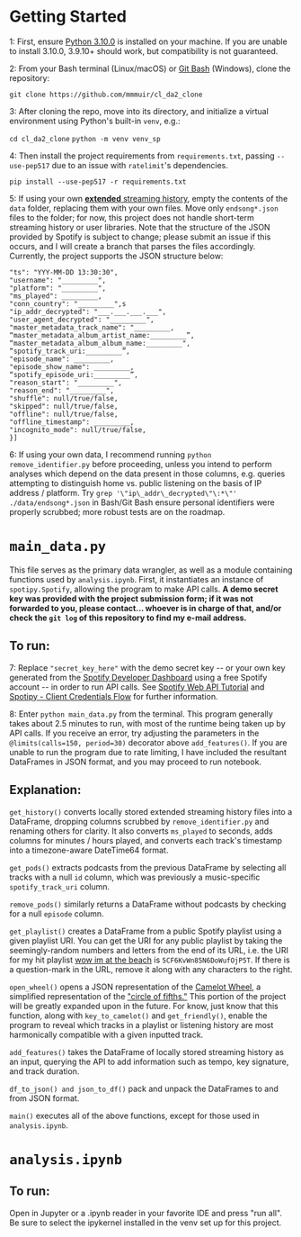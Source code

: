 # Getting Started

1: First, ensure [Python 3.10.0](https://www.python.org/downloads/release/python-3100/) is installed on your machine.
If you are unable to install 3.10.0, 3.9.10+ should work, but compatibility is not guaranteed.

2: From your Bash terminal (Linux/macOS) or [Git Bash](https://appuals.com/what-is-git-bash/) (Windows), clone the repository:

`git clone https://github.com/mmmuir/cl_da2_clone`

3: After cloning the repo, move into its directory, and initialize a virtual environment using Python's built-in `venv`, e.g.:

`cd cl_da2_clone`
`python -m venv venv_sp`

4: Then install the project requirements from `requirements.txt`, passing `--use-pep517` due to an issue with `ratelimit`'s dependencies. 

`pip install --use-pep517 -r requirements.txt`

5: If using your own [**extended** streaming history](https://support.spotify.com/us/article/understanding-my-data/), empty the contents of the `data` folder, replacing them with your own files. Move only `endsong*.json` files to the folder; for now, this project does not handle short-term streaming history or user libraries. Note that the structure of the JSON provided by Spotify is subject to change; please submit an issue if this occurs, and I will create a branch that parses the files accordingly. Currently, the project supports the JSON structure below:
```[{
"ts": "YYY-MM-DD 13:30:30",
"username": "_________",
"platform": "_________",
"ms_played": _________,
"conn_country": "_________",s
"ip_addr_decrypted": "___.___.___.___",
"user_agent_decrypted": "_________",
"master_metadata_track_name": "_________,
“master_metadata_album_artist_name:_________”,
“master_metadata_album_album_name:_________",
“spotify_track_uri:_________”,
"episode_name": _________,
"episode_show_name": _________,
“spotify_episode_uri:_________”,
"reason_start": "_________",
"reason_end": "_________",
"shuffle": null/true/false,
"skipped": null/true/false,
"offline": null/true/false,
"offline_timestamp": _________,
"incognito_mode": null/true/false,
}]
```

6: If using your own data, I recommend running `python remove_identifier.py` before proceeding, unless you intend to perform analyses which depend on the data present in those columns, e.g. queries attempting to distinguish home vs. public listening on the basis of IP address / platform. Try `grep '\"ip\_addr\_decrypted\"\:*\"' ./data/endsong*.json` in Bash/Git Bash ensure personal identifiers were properly scrubbed; more robust tests are on the roadmap.

# `main_data.py`

This file serves as the primary data wrangler, as well as a module containing functions used by `analysis.ipynb`. First, it instantiates an instance of `spotipy.Spotify`, allowing the program to make API calls. **A demo secret key was provided with the project submission form; if it was not forwarded to you, please contact... whoever is in charge of that, and/or check the `git log` of this repository to find my e-mail address.** 

## To run:

7: Replace `"secret_key_here"` with the demo secret key -- or your own key generated from the [Spotify Developer Dashboard](https://developer.spotify.com/dashboard/applications) using a free Spotify account -- in order to run API calls. See [Spotify Web API Tutorial](https://developer.spotify.com/documentation/web-api/quick-start/) and [Spotipy - Client Credentials Flow](https://spotipy.readthedocs.io/en/master/#client-credentials-flow) for further information.

8: Enter `python main_data.py` from the terminal. This program generally takes about 2.5 minutes to run, with most of the runtime being taken up by API calls. If you receive an error, try adjusting the parameters in the `@limits(calls=150, period=30)` decorator above `add_features()`. If you are unable to run the program due to rate limiting, I have included the resultant DataFrames in JSON format, and you may proceed to run notebook.

## Explanation:
`get_history()` converts locally stored extended streaming history files into a DataFrame, dropping columns scrubbed by `remove_identifier.py` and renaming others for clarity. It also converts `ms_played` to seconds, adds columns for minutes / hours played, and converts each track's timestamp into a timezone-aware DateTime64 format.

`get_pods()` extracts podcasts from the previous DataFrame by selecting all tracks with a null `id` column, which was previously a music-specific `spotify_track_uri` column. 

`remove_pods()` similarly returns a DataFrame without podcasts by checking for a null `episode` column.

`get_playlist()` creates a DataFrame from a public Spotify playlist using a given playlist URI. You can get the URI for any public playlist by taking the seemingly-random numbers and letters from the end of its URL, i.e. the URI for my hit playlist [wow im at the beach](https://open.spotify.com/playlist/5CF6KvWn85N6DoWufOjP5T) is `5CF6KvWn85N6DoWufOjP5T`. If there is a question-mark in the URL, remove it along with any characters to the right.

`open_wheel()` opens a JSON representation of the [Camelot Wheel](https://mixedinkey.com/camelot-wheel/), a simplified representation of the ["circle of fifths."](https://en.wikipedia.org/wiki/Circle_of_fifths) This portion of the project will be greatly expanded upon in the future. For know, just know that this function, along with `key_to_camelot()` and `get_friendly()`, enable the program to reveal which tracks in a playlist or listening history are most harmonically compatible with a given inputted track.

`add_features()` takes the DataFrame of locally stored streaming history as an input, querying the API to add information such as tempo, key signature, and track duration.

`df_to_json() and json_to_df()` pack and unpack the DataFrames to and from JSON format.

`main()` executes all of the above functions, except for those used in `analysis.ipynb`.

# `analysis.ipynb`

## To run:

Open in Jupyter or a .ipynb reader in your favorite IDE and press "run all". Be sure to select the ipykernel installed in the venv set up for this project.

